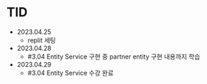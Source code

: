 # TID
- 2023.04.25
  - replit 세팅
- 2023.04.28
  - #3.04 Entity Service 구현 중 partner entity 구현 내용까지 학습
- 2023.04.29
  - #3.04 Entity Service 수강 완료
